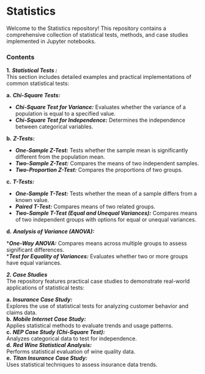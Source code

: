# Statistics
Welcome to the Statistics repository! This repository contains a comprehensive collection of statistical tests, methods, and case studies implemented in Jupyter notebooks.

### Contents
**1.** __*Statistical Tests :*__ <br>
This section includes detailed examples and practical implementations of common statistical tests:<br>

**a.** __*Chi-Square Tests:*__ <br>

* __*Chi-Square Test for Variance:*__ Evaluates whether the variance of a population is equal to a specified value. <br>
* __*Chi-Square Test for Independence:*__ Determines the independence between categorical variables. <br>

**b.** __*Z-Tests:*__ <br>

* __*One-Sample Z-Test:*__ Tests whether the sample mean is significantly different from the population mean. <br>
* __*Two-Sample Z-Test:*__ Compares the means of two independent samples. <br>
* __*Two-Proportion Z-Test:*__ Compares the proportions of two groups. <br>

**c.** __*T-Tests:*__ <br>

* __*One-Sample T-Test:*__ Tests whether the mean of a sample differs from a known value. <br>
* __*Paired T-Test:*__ Compares means of two related groups. <br>
* __*Two-Sample T-Test (Equal and Unequal Variances):*__ Compares means of two independent groups with options for equal or unequal variances. <br>

**d.** __*Analysis of Variance (ANOVA):*__ <br>

*__*One-Way ANOVA:*__ Compares means across multiple groups to assess significant differences. <br>
*__*Test for Equality of Variances:*__ Evaluates whether two or more groups have equal variances. <br>

__*2. Case Studies*__ <br>
The repository features practical case studies to demonstrate real-world applications of statistical tests: <br>

**a.** __*Insurance Case Study:*__ <br>
Explores the use of statistical tests for analyzing customer behavior and claims data. <br>
**b.** __*Mobile Internet Case Study:*__ <br>
Applies statistical methods to evaluate trends and usage patterns. <br>
**c.** __*NEP Case Study (Chi-Square Test):*__ <br>
Analyzes categorical data to test for independence. <br>
**d.** __*Red Wine Statistical Analysis:*__ <br>
Performs statistical evaluation of wine quality data. <br>
**e.** __*Titan Insurance Case Study:*__ <br>
Uses statistical techniques to assess insurance data trends. <br>

